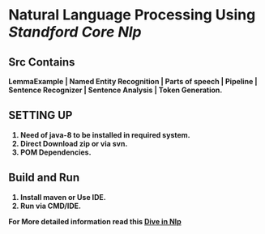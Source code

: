 # Natural Language Processing Using *Standford Core Nlp*

## Src Contains

<b> LemmaExample <b> | 
<b> Named Entity Recognition <b> |
<b> Parts of speech <b> |
<b> Pipeline <b>|
<b> Sentence Recognizer <b> |
<b> Sentence Analysis <b> |
<b> Token Generation.<b>

## SETTING UP
 1. Need of java-8 to be installed in required system.
 2. Direct Download zip or via svn.
 3. POM Dependencies.
  
 ## Build and Run
  1. Install maven or Use IDE.
  2. Run via CMD/IDE.
  
For More detailed information read this <a href="https://knlsharma.github.io/blog/2019/02/22/Natural-Language-Processing/">Dive in Nlp</a>
